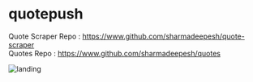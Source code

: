 # quotepush
Quote Scraper Repo : https://www.github.com/sharmadeepesh/quote-scraper <br>
Quotes Repo : https://www.github.com/sharmadeepesh/quotes <br>

![landing]('./landing.png')
